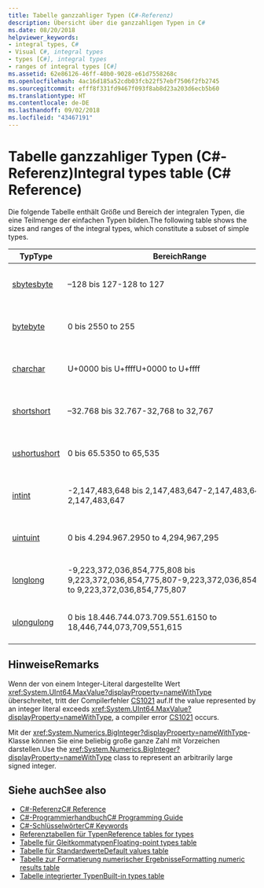 ```yaml
---
title: Tabelle ganzzahliger Typen (C#-Referenz)
description: Übersicht über die ganzzahligen Typen in C#
ms.date: 08/20/2018
helpviewer_keywords:
- integral types, C#
- Visual C#, integral types
- types [C#], integral types
- ranges of integral types [C#]
ms.assetid: 62e86126-46ff-40b0-9028-e61d7558268c
ms.openlocfilehash: 4ac16d185a52cdb03fcb22f57ebf7506f2fb2745
ms.sourcegitcommit: efff8f331fd9467f093f8ab8d23a203d6ecb5b60
ms.translationtype: HT
ms.contentlocale: de-DE
ms.lasthandoff: 09/02/2018
ms.locfileid: "43467191"
---
```

# <a name="integral-types-table-c-reference"></a><span data-ttu-id="917a7-103">Tabelle ganzzahliger Typen (C#-Referenz)</span><span class="sxs-lookup"><span data-stu-id="917a7-103">Integral types table (C# Reference)</span></span>

<span data-ttu-id="917a7-104">Die folgende Tabelle enthält Größe und Bereich der integralen Typen, die eine Teilmenge der einfachen Typen bilden.</span><span class="sxs-lookup"><span data-stu-id="917a7-104">The following table shows the sizes and ranges of the integral types, which constitute a subset of simple types.</span></span>  
  
|<span data-ttu-id="917a7-105">Typ</span><span class="sxs-lookup"><span data-stu-id="917a7-105">Type</span></span>|<span data-ttu-id="917a7-106">Bereich</span><span class="sxs-lookup"><span data-stu-id="917a7-106">Range</span></span>|<span data-ttu-id="917a7-107">Größe</span><span class="sxs-lookup"><span data-stu-id="917a7-107">Size</span></span>|  
|----------|-----------|----------|  
|[<span data-ttu-id="917a7-108">sbyte</span><span class="sxs-lookup"><span data-stu-id="917a7-108">sbyte</span></span>](sbyte.md)|<span data-ttu-id="917a7-109">–128 bis 127</span><span class="sxs-lookup"><span data-stu-id="917a7-109">-128 to 127</span></span>|<span data-ttu-id="917a7-110">Ganze 8-Bit-Zahl mit Vorzeichen</span><span class="sxs-lookup"><span data-stu-id="917a7-110">Signed 8-bit integer</span></span>|  
|[<span data-ttu-id="917a7-111">byte</span><span class="sxs-lookup"><span data-stu-id="917a7-111">byte</span></span>](byte.md)|<span data-ttu-id="917a7-112">0 bis 255</span><span class="sxs-lookup"><span data-stu-id="917a7-112">0 to 255</span></span>|<span data-ttu-id="917a7-113">8-Bit-Ganzzahl ohne Vorzeichen</span><span class="sxs-lookup"><span data-stu-id="917a7-113">Unsigned 8-bit integer</span></span>|  
|[<span data-ttu-id="917a7-114">char</span><span class="sxs-lookup"><span data-stu-id="917a7-114">char</span></span>](char.md)|<span data-ttu-id="917a7-115">U+0000 bis U+ffff</span><span class="sxs-lookup"><span data-stu-id="917a7-115">U+0000 to U+ffff</span></span>|<span data-ttu-id="917a7-116">Ein Unicode-Zeichen (16 Bit)</span><span class="sxs-lookup"><span data-stu-id="917a7-116">Unicode 16-bit character</span></span>|  
|[<span data-ttu-id="917a7-117">short</span><span class="sxs-lookup"><span data-stu-id="917a7-117">short</span></span>](short.md)|<span data-ttu-id="917a7-118">–32.768 bis 32.767</span><span class="sxs-lookup"><span data-stu-id="917a7-118">-32,768 to 32,767</span></span>|<span data-ttu-id="917a7-119">Ganze 16-Bit-Zahl mit Vorzeichen</span><span class="sxs-lookup"><span data-stu-id="917a7-119">Signed 16-bit integer</span></span>|  
|[<span data-ttu-id="917a7-120">ushort</span><span class="sxs-lookup"><span data-stu-id="917a7-120">ushort</span></span>](ushort.md)|<span data-ttu-id="917a7-121">0 bis 65.535</span><span class="sxs-lookup"><span data-stu-id="917a7-121">0 to 65,535</span></span>|<span data-ttu-id="917a7-122">16-Bit-Ganzzahl ohne Vorzeichen</span><span class="sxs-lookup"><span data-stu-id="917a7-122">Unsigned 16-bit integer</span></span>|  
|[<span data-ttu-id="917a7-123">int</span><span class="sxs-lookup"><span data-stu-id="917a7-123">int</span></span>](int.md)|<span data-ttu-id="917a7-124">-2,147,483,648 bis 2,147,483,647</span><span class="sxs-lookup"><span data-stu-id="917a7-124">-2,147,483,648 to 2,147,483,647</span></span>|<span data-ttu-id="917a7-125">Eine 32-Bit-Ganzzahl mit Vorzeichen</span><span class="sxs-lookup"><span data-stu-id="917a7-125">Signed 32-bit integer</span></span>|  
|[<span data-ttu-id="917a7-126">uint</span><span class="sxs-lookup"><span data-stu-id="917a7-126">uint</span></span>](uint.md)|<span data-ttu-id="917a7-127">0 bis 4.294.967.295</span><span class="sxs-lookup"><span data-stu-id="917a7-127">0 to 4,294,967,295</span></span>|<span data-ttu-id="917a7-128">32-Bit Ganzzahl ohne Vorzeichen</span><span class="sxs-lookup"><span data-stu-id="917a7-128">Unsigned 32-bit integer</span></span>|  
|[<span data-ttu-id="917a7-129">long</span><span class="sxs-lookup"><span data-stu-id="917a7-129">long</span></span>](long.md)|<span data-ttu-id="917a7-130">-9,223,372,036,854,775,808 bis 9,223,372,036,854,775,807</span><span class="sxs-lookup"><span data-stu-id="917a7-130">-9,223,372,036,854,775,808 to 9,223,372,036,854,775,807</span></span>|<span data-ttu-id="917a7-131">64-Bit-Ganzzahl mit Vorzeichen</span><span class="sxs-lookup"><span data-stu-id="917a7-131">Signed 64-bit integer</span></span>|  
|[<span data-ttu-id="917a7-132">ulong</span><span class="sxs-lookup"><span data-stu-id="917a7-132">ulong</span></span>](ulong.md)|<span data-ttu-id="917a7-133">0 bis 18.446.744.073.709.551.615</span><span class="sxs-lookup"><span data-stu-id="917a7-133">0 to 18,446,744,073,709,551,615</span></span>|<span data-ttu-id="917a7-134">64-Bit-Ganzzahl ohne Vorzeichen</span><span class="sxs-lookup"><span data-stu-id="917a7-134">Unsigned 64-bit integer</span></span>|  

## <a name="remarks"></a><span data-ttu-id="917a7-135">Hinweise</span><span class="sxs-lookup"><span data-stu-id="917a7-135">Remarks</span></span>
  
<span data-ttu-id="917a7-136">Wenn der von einem Integer-Literal dargestellte Wert <xref:System.UInt64.MaxValue?displayProperty=nameWithType> überschreitet, tritt der Compilerfehler [CS1021](../../misc/cs1021.md) auf.</span><span class="sxs-lookup"><span data-stu-id="917a7-136">If the value represented by an integer literal exceeds <xref:System.UInt64.MaxValue?displayProperty=nameWithType>, a compiler error [CS1021](../../misc/cs1021.md) occurs.</span></span>

<span data-ttu-id="917a7-137">Mit der <xref:System.Numerics.BigInteger?displayProperty=nameWithType>-Klasse können Sie eine beliebig große ganze Zahl mit Vorzeichen darstellen.</span><span class="sxs-lookup"><span data-stu-id="917a7-137">Use the <xref:System.Numerics.BigInteger?displayProperty=nameWithType> class to represent an arbitrarily large signed integer.</span></span>
  
## <a name="see-also"></a><span data-ttu-id="917a7-138">Siehe auch</span><span class="sxs-lookup"><span data-stu-id="917a7-138">See also</span></span>

- [<span data-ttu-id="917a7-139">C#-Referenz</span><span class="sxs-lookup"><span data-stu-id="917a7-139">C# Reference</span></span>](../index.md)
- [<span data-ttu-id="917a7-140">C#-Programmierhandbuch</span><span class="sxs-lookup"><span data-stu-id="917a7-140">C# Programming Guide</span></span>](../../programming-guide/index.md)
- [<span data-ttu-id="917a7-141">C#-Schlüsselwörter</span><span class="sxs-lookup"><span data-stu-id="917a7-141">C# Keywords</span></span>](index.md)
- [<span data-ttu-id="917a7-142">Referenztabellen für Typen</span><span class="sxs-lookup"><span data-stu-id="917a7-142">Reference tables for types</span></span>](reference-tables-for-types.md)
- [<span data-ttu-id="917a7-143">Tabelle für Gleitkommatypen</span><span class="sxs-lookup"><span data-stu-id="917a7-143">Floating-point types table</span></span>](floating-point-types-table.md)
- [<span data-ttu-id="917a7-144">Tabelle für Standardwerte</span><span class="sxs-lookup"><span data-stu-id="917a7-144">Default values table</span></span>](default-values-table.md)
- [<span data-ttu-id="917a7-145">Tabelle zur Formatierung numerischer Ergebnisse</span><span class="sxs-lookup"><span data-stu-id="917a7-145">Formatting numeric results table</span></span>](formatting-numeric-results-table.md)
- [<span data-ttu-id="917a7-146">Tabelle integrierter Typen</span><span class="sxs-lookup"><span data-stu-id="917a7-146">Built-in types table</span></span>](built-in-types-table.md)
